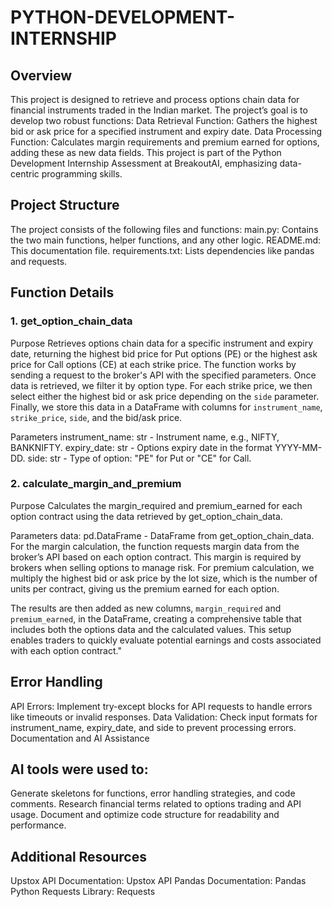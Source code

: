 
# PYTHON-DEVELOPMENT-INTERNSHIP
## Overview
This project is designed to retrieve and process options chain data for financial instruments traded in the Indian market. The project’s goal is to develop two robust functions:
Data Retrieval Function: Gathers the highest bid or ask price for a specified instrument and expiry date.
Data Processing Function: Calculates margin requirements and premium earned for options, adding these as new data fields.
This project is part of the Python Development Internship Assessment at BreakoutAI, emphasizing data-centric programming skills.

## Project Structure
The project consists of the following files and functions:
main.py: Contains the two main functions, helper functions, and any other logic.
README.md: This documentation file.
requirements.txt: Lists dependencies like pandas and requests.


## Function Details
### 1. get_option_chain_data
Purpose
Retrieves options chain data for a specific instrument and expiry date, returning the highest bid price for Put options (PE) or the highest ask price for Call options (CE) at each strike price.
The function works by sending a request to the broker's API with the specified parameters. Once data is retrieved, we filter it by option type. For each strike price, we then select either the highest bid or ask price depending on the `side` parameter. Finally, we store this data in a DataFrame with columns for `instrument_name`, `strike_price`, `side`, and the bid/ask price.

Parameters
instrument_name: str - Instrument name, e.g., NIFTY, BANKNIFTY.
expiry_date: str - Options expiry date in the format YYYY-MM-DD.
side: str - Type of option: "PE" for Put or "CE" for Call.


### 2. calculate_margin_and_premium
Purpose
Calculates the margin_required and premium_earned for each option contract using the data retrieved by get_option_chain_data.

Parameters
data: pd.DataFrame - DataFrame from get_option_chain_data.
For the margin calculation, the function requests margin data from the broker’s API based on each option contract. This margin is required by brokers when selling options to manage risk. For premium calculation, we multiply the highest bid or ask price by the lot size, which is the number of units per contract, giving us the premium earned for each option.

The results are then added as new columns, `margin_required` and `premium_earned`, in the DataFrame, creating a comprehensive table that includes both the options data and the calculated values. This setup enables traders to quickly evaluate potential earnings and costs associated with each option contract."

## Error Handling
API Errors: Implement try-except blocks for API requests to handle errors like timeouts or invalid responses.
Data Validation: Check input formats for instrument_name, expiry_date, and side to prevent processing errors.
Documentation and AI Assistance

## AI tools were used to:
Generate skeletons for functions, error handling strategies, and code comments.
Research financial terms related to options trading and API usage.
Document and optimize code structure for readability and performance.

## Additional Resources
Upstox API Documentation: Upstox API
Pandas Documentation: Pandas
Python Requests Library: Requests

